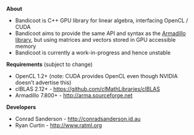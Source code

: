 **About**
* Bandicoot is C++ GPU library for linear algebra, interfacing OpenCL / CUDA
* Bandicoot aims to provide the same API and syntax as the [Armadillo library](http://arma.sourceforge.net), but using matrices and vectors stored in GPU accessible memory
* Bandicoot is currently a work-in-progress and hence unstable


**Requirements** (subject to change)
* OpenCL 1.2+ (note: CUDA provides OpenCL even though NVIDIA doesn't advertise this)
* clBLAS 2.12+ - https://github.com/clMathLibraries/clBLAS
* Armadillo 7.800+ - http://arma.sourceforge.net


**Developers**
* Conrad Sanderson - http://conradsanderson.id.au
* Ryan Curtin - http://www.ratml.org
